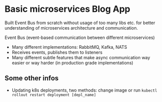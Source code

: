 # Basic microservices Blog App

Built Event Bus from scratch without usage of too many libs etc. for better understanding of microservices architecture and communication.

Event Bus (event-based communication between different microservices)

- Many different implementations: RabbitMQ, Kafka, NATS
- Receives events, publishes them to listeners
- Many different subtle features that make async communication way easier or way harder (in production grade implementations)

## Some other infos

- Updating k8s deployments, two methods: change image or run `kubectl rollout restart deployment [depl_name]`
